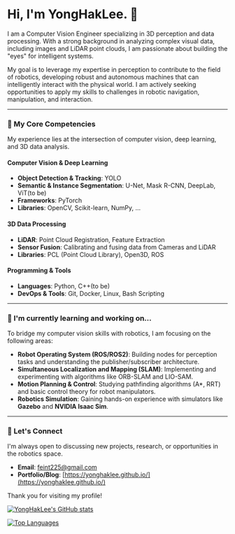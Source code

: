 # Hi, I'm YongHakLee. 👋

I am a Computer Vision Engineer specializing in 3D perception and data processing. With a strong background in analyzing complex visual data, including images and LiDAR point clouds, I am passionate about building the "eyes" for intelligent systems.

My goal is to leverage my expertise in perception to contribute to the field of robotics, developing robust and autonomous machines that can intelligently interact with the physical world. I am actively seeking opportunities to apply my skills to challenges in robotic navigation, manipulation, and interaction.

---

### 🔭 My Core Competencies

My experience lies at the intersection of computer vision, deep learning, and 3D data analysis.

#### Computer Vision & Deep Learning
- **Object Detection & Tracking**: YOLO
- **Semantic & Instance Segmentation**: U-Net, Mask R-CNN, DeepLab, ViT(to be)
- **Frameworks**: PyTorch
- **Libraries**: OpenCV, Scikit-learn, NumPy, ...

#### 3D Data Processing
- **LiDAR**: Point Cloud Registration, Feature Extraction
- **Sensor Fusion**: Calibrating and fusing data from Cameras and LiDAR
- **Libraries**: PCL (Point Cloud Library), Open3D, ROS

#### Programming & Tools
- **Languages**: Python, C++(to be)
- **DevOps & Tools**: Git, Docker, Linux, Bash Scripting

---

### 🌱 I'm currently learning and working on...

To bridge my computer vision skills with robotics, I am focusing on the following areas:

- **Robot Operating System (ROS/ROS2)**: Building nodes for perception tasks and understanding the publisher/subscriber architecture.
- **Simultaneous Localization and Mapping (SLAM)**: Implementing and experimenting with algorithms like ORB-SLAM and LIO-SAM.
- **Motion Planning & Control**: Studying pathfinding algorithms (A*, RRT) and basic control theory for robot manipulators.
- **Robotics Simulation**: Gaining hands-on experience with simulators like **Gazebo** and **NVIDIA Isaac Sim**.

---

### 💬 Let's Connect

I'm always open to discussing new projects, research, or opportunities in the robotics space.

- **Email**: [feint225@gmail.com](mailto:feint225@gmail.com)
- **Portfolio/Blog**: [https://yonghaklee.github.io/](https://yonghaklee.github.io/)

Thank you for visiting my profile!

[![YongHakLee's GitHub stats](https://github-readme-stats.vercel.app/api?username=YongHakLee&show_icons=true&hide_rank=true&theme=highcontrast)](https://github.com/anuraghazra/github-readme-stats)

[![Top Languages](https://github-readme-stats.vercel.app/api/top-langs/?username=YongHakLee&layout=compact&theme=highcontrast)](https://github.com/anuraghazra/github-readme-stats)
